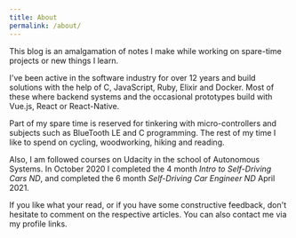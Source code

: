 ```yaml
---
title: About
permalink: /about/
---
```

This blog is an amalgamation of notes I make while working on spare-time projects or new things I learn.

I've been active in the software industry for over 12 years and build solutions with the help of C, JavaScript, Ruby, Elixir and Docker. Most of these where backend systems and the occasional prototypes build with Vue.js, React or React-Native.

Part of my spare time is reserved for tinkering with micro-controllers and subjects such as BlueTooth LE and C programming. The rest of my time I like to spend on cycling, woodworking, hiking and reading.

Also, I am followed courses on Udacity in the school of Autonomous Systems.
In October 2020 I completed the 4 month *Intro to Self-Driving Cars ND*, and completed
the 6 month *Self-Driving Car Engineer ND* April 2021.

If you like what your read, or if you have some constructive feedback, don't hesitate to comment on the respective articles. You can also contact me via my profile links.